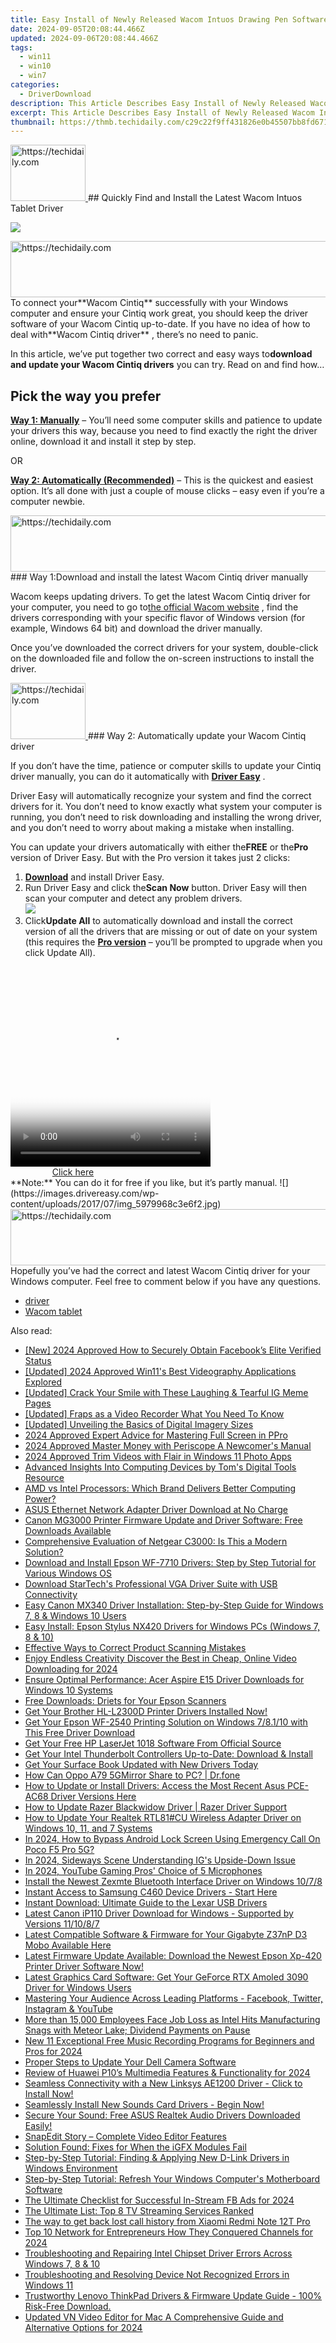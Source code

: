 ```yaml
---
title: Easy Install of Newly Released Wacom Intuos Drawing Pen Software Update
date: 2024-09-05T20:08:44.466Z
updated: 2024-09-06T20:08:44.466Z
tags:
  - win11
  - win10
  - win7
categories:
  - DriverDownload
description: This Article Describes Easy Install of Newly Released Wacom Intuos Drawing Pen Software Update
excerpt: This Article Describes Easy Install of Newly Released Wacom Intuos Drawing Pen Software Update
thumbnail: https://thmb.techidaily.com/c29c22f9ff431826e0b45507bb8fd6710d810a2c350e0ba60cc8399b6967ad03.jpg
---
```


<!-- affiliate ads begin -->
<a href="https://aligracehair.sjv.io/c/5597632/2115909/19272" target="_top" id="2115909">
  <img src="//a.impactradius-go.com/display-ad/19272-2115909" border="0" alt="https://techidaily.com" width="120" height="90"/>
</a>
<img height="0" width="0" src="https://aligracehair.sjv.io/i/5597632/2115909/19272" style="position:absolute;visibility:hidden;" border="0" />
<!-- affiliate ads end -->
## Quickly Find and Install the Latest Wacom Intuos Tablet Driver

![](https://images.drivereasy.com/wp-content/uploads/2018/08/img_5b7401e2789de.jpg)

<!-- affiliate ads begin -->
<a href="https://appsumo.8odi.net/c/5597632/2123726/7443" target="_top" id="2123726">
  <img src="//a.impactradius-go.com/display-ad/7443-2123726" border="0" alt="https://techidaily.com" width="600" height="90"/>
</a>
<img height="0" width="0" src="https://appsumo.8odi.net/i/5597632/2123726/7443" style="position:absolute;visibility:hidden;" border="0" />
<!-- affiliate ads end -->
 To connect your**Wacom Cintiq** successfully with your Windows computer and ensure your Cintiq work great, you should keep the driver software of your Wacom Cintiq up-to-date. If you have no idea of how to deal with**Wacom Cintiq driver** , there’s no need to panic.

 In this article, we’ve put together two correct and easy ways to**download and update your Wacom Cintiq drivers** you can try. Read on and find how…

## Pick the way you prefer

[**Way 1: Manually**](https://tools.techidaily.com/drivereasy/download/) – You’ll need some computer skills and patience to update your drivers this way, because you need to find exactly the right the driver online, download it and install it step by step.

OR

[**Way 2: Automatically (Recommended)**](https://www.drivereasy.com/knowledge/wacom-cintiq-driver-download-update-easily/#w2) – This is the quickest and easiest option. It’s all done with just a couple of mouse clicks – easy even if you’re a computer newbie.

<!-- affiliate ads begin -->
<a href="https://appsumo.8odi.net/c/5597632/2118322/7443" target="_top" id="2118322">
  <img src="//a.impactradius-go.com/display-ad/7443-2118322" border="0" alt="https://techidaily.com" width="728" height="90"/>
</a>
<img height="0" width="0" src="https://appsumo.8odi.net/i/5597632/2118322/7443" style="position:absolute;visibility:hidden;" border="0" />
<!-- affiliate ads end -->
### Way 1:Download and install the latest Wacom Cintiq driver manually

 Wacom keeps updating drivers. To get the latest Wacom Cintiq driver for your computer, you need to go to[the official Wacom website](https://www.wacom.com/en-ru) , find the drivers corresponding with your specific flavor of Windows version (for example, Windows 64 bit) and download the driver manually.

 Once you’ve downloaded the correct drivers for your system, double-click on the downloaded file and follow the on-screen instructions to install the driver.

<!-- affiliate ads begin -->
<a href="https://25home.pxf.io/c/5597632/2123466/16836" target="_top" id="2123466">
  <img src="//a.impactradius-go.com/display-ad/16836-2123466" border="0" alt="https://techidaily.com" width="120" height="90"/>
</a>
<img height="0" width="0" src="https://25home.pxf.io/i/5597632/2123466/16836" style="position:absolute;visibility:hidden;" border="0" />
<!-- affiliate ads end -->
### Way 2: Automatically update your Wacom Cintiq driver

 If you don’t have the time, patience or computer skills to update your Cintiq driver manually, you can do it automatically with **[Driver Easy](https://tools.techidaily.com/drivereasy/download/)**  .

 Driver Easy will automatically recognize your system and find the correct drivers for it. You don’t need to know exactly what system your computer is running, you don’t need to risk downloading and installing the wrong driver, and you don’t need to worry about making a mistake when installing.

 You can update your drivers automatically with either the**FREE** or the**Pro** version of Driver Easy. But with the Pro version it takes just 2 clicks:

1. **[Download](https://tools.techidaily.com/drivereasy/download/)**  and install Driver Easy.
2. Run Driver Easy and click the**Scan Now** button. Driver Easy will then scan your computer and detect any problem drivers.  
![](https://images.drivereasy.com/wp-content/uploads/2017/07/img_59798dde43f6e.jpg)
3. Click**Update All** to automatically download and install the correct version of all the drivers that are missing or out of date on your system (this requires the **[Pro version](https://tools.techidaily.com/drivereasy/download/)**  – you’ll be prompted to upgrade when you click Update All).  
<!-- affiliate ads begin -->
<span id="1498635">
					<video width="320" height="320" style="cursor:pointer"
           poster="//a.impactradius-go.com/display-clicktoplayimage/1498635.png"
           onclick="if(!this.playClicked){this.play();this.setAttribute('controls',true);this.playClicked=true;}">
	   <source src="//a.impactradius-go.com/display-ad/17326-1498635">
	   <img src="//a.impactradius-go.com/display-clicktoplayimage/1498635.png" style="border: none; height: 100%; width: 100%; object-fit: contain">
	</video>
	<div style="width:200px;text-align:center"><a href="javascript:window.open(decodeURIComponent('https%3A%2F%2Fancheer.sjv.io%2Fc%2F5597632%2F1498635%2F17326'), '_blank');void(0);">Click here</a></div>
</span>
<img height="0" width="0" src="https://imp.pxf.io/i/5597632/1498635/17326" style="position:absolute;visibility:hidden;" border="0" />
<!-- affiliate ads end -->
**Note:** You can do it for free if you like, but it’s partly manual.  
![](https://images.drivereasy.com/wp-content/uploads/2017/07/img_5979968c3e6f2.jpg)

<!-- affiliate ads begin -->
<a href="https://ephamedtechinc.pxf.io/c/5597632/2137210/26400" target="_top" id="2137210">
  <img src="//a.impactradius-go.com/display-ad/26400-2137210" border="0" alt="https://techidaily.com" width="728" height="90"/>
</a>
<img height="0" width="0" src="https://ephamedtechinc.pxf.io/i/5597632/2137210/26400" style="position:absolute;visibility:hidden;" border="0" />
<!-- affiliate ads end -->
 Hopefully you’ve had the correct and latest Wacom Cintiq driver for your Windows computer. Feel free to comment below if you have any questions.

* [driver](https://tools.techidaily.com/drivereasy/download/)
* [Wacom tablet](https://tools.techidaily.com/drivereasy/download/)

<ins class="adsbygoogle"
     style="display:block"
     data-ad-format="autorelaxed"
     data-ad-client="ca-pub-7571918770474297"
     data-ad-slot="1223367746"></ins>



<ins class="adsbygoogle"
     style="display:block"
     data-ad-client="ca-pub-7571918770474297"
     data-ad-slot="8358498916"
     data-ad-format="auto"
     data-full-width-responsive="true"></ins>

<span class="atpl-alsoreadstyle">Also read:</span>
<div><ul>
<li><a href="https://facebook-clips.techidaily.com/new-2024-approved-how-to-securely-obtain-facebooks-elite-verified-status/"><u>[New] 2024 Approved How to Securely Obtain Facebook’s Elite Verified Status</u></a></li>
<li><a href="https://screen-recording.techidaily.com/updated-2024-approved-win11s-best-videography-applications-explored/"><u>[Updated] 2024 Approved Win11's Best Videography Applications Explored</u></a></li>
<li><a href="https://instagram-clips.techidaily.com/updated-crack-your-smile-with-these-laughing-and-tearful-ig-meme-pages/"><u>[Updated] Crack Your Smile with These Laughing & Tearful IG Meme Pages</u></a></li>
<li><a href="https://screen-recording.techidaily.com/updated-fraps-as-a-video-recorder-what-you-need-to-know/"><u>[Updated] Fraps as a Video Recorder What You Need To Know</u></a></li>
<li><a href="https://some-skills.techidaily.com/updated-unveiling-the-basics-of-digital-imagery-sizes/"><u>[Updated] Unveiling the Basics of Digital Imagery Sizes</u></a></li>
<li><a href="https://some-knowledge.techidaily.com/2024-approved-expert-advice-for-mastering-full-screen-in-ppro/"><u>2024 Approved Expert Advice for Mastering Full Screen in PPro</u></a></li>
<li><a href="https://extra-support.techidaily.com/2024-approved-master-money-with-periscope-a-newcomers-manual/"><u>2024 Approved Master Money with Periscope A Newcomer's Manual</u></a></li>
<li><a href="https://article-posts.techidaily.com/2024-approved-trim-videos-with-flair-in-windows-11-photo-apps/"><u>2024 Approved Trim Videos with Flair in Windows 11 Photo Apps</u></a></li>
<li><a href="https://hardware-updates.techidaily.com/advanced-insights-into-computing-devices-by-toms-digital-tools-resource/"><u>Advanced Insights Into Computing Devices by Tom's Digital Tools Resource</u></a></li>
<li><a href="https://hardware-updates.techidaily.com/amd-vs-intel-processors-which-brand-delivers-better-computing-power/"><u>AMD vs Intel Processors: Which Brand Delivers Better Computing Power?</u></a></li>
<li><a href="https://hardware-updates.techidaily.com/asus-ethernet-network-adapter-driver-download-at-no-charge/"><u>ASUS Ethernet Network Adapter Driver Download at No Charge</u></a></li>
<li><a href="https://hardware-updates.techidaily.com/canon-mg3000-printer-firmware-update-and-driver-software-free-downloads-available/"><u>Canon MG3000 Printer Firmware Update and Driver Software: Free Downloads Available</u></a></li>
<li><a href="https://buynow-info.techidaily.com/comprehensive-evaluation-of-netgear-c3000-is-this-a-modern-solution/"><u>Comprehensive Evaluation of Netgear C3000: Is This a Modern Solution?</u></a></li>
<li><a href="https://hardware-updates.techidaily.com/download-and-install-epson-wf-7710-drivers-step-by-step-tutorial-for-various-windows-os/"><u>Download and Install Epson WF-7710 Drivers: Step by Step Tutorial for Various Windows OS</u></a></li>
<li><a href="https://hardware-updates.techidaily.com/download-startechs-professional-vga-driver-suite-with-usb-connectivity/"><u>Download StarTech's Professional VGA Driver Suite with USB Connectivity</u></a></li>
<li><a href="https://hardware-updates.techidaily.com/easy-canon-mx340-driver-installation-step-by-step-guide-for-windows-7-8-and-windows-10-users/"><u>Easy Canon MX340 Driver Installation: Step-by-Step Guide for Windows 7, 8 & Windows 10 Users</u></a></li>
<li><a href="https://hardware-updates.techidaily.com/easy-install-epson-stylus-nx420-drivers-for-windows-pcs-windows-7-8-and-10/"><u>Easy Install: Epson Stylus NX420 Drivers for Windows PCs (Windows 7, 8 & 10)</u></a></li>
<li><a href="https://win-solutions.techidaily.com/effective-ways-to-correct-product-scanning-mistakes/"><u>Effective Ways to Correct Product Scanning Mistakes</u></a></li>
<li><a href="https://youtube-clips.techidaily.com/enjoy-endless-creativity-discover-the-best-in-cheap-online-video-downloading-for-2024/"><u>Enjoy Endless Creativity Discover the Best in Cheap, Online Video Downloading for 2024</u></a></li>
<li><a href="https://hardware-updates.techidaily.com/ensure-optimal-performance-acer-aspire-e15-driver-downloads-for-windows-10-systems/"><u>Ensure Optimal Performance: Acer Aspire E15 Driver Downloads for Windows 10 Systems</u></a></li>
<li><a href="https://hardware-updates.techidaily.com/free-downloads-driets-for-your-epson-scanners/"><u>Free Downloads: Driets for Your Epson Scanners</u></a></li>
<li><a href="https://hardware-updates.techidaily.com/get-your-brother-hl-l2300d-printer-drivers-installed-now/"><u>Get Your Brother HL-L2300D Printer Drivers Installed Now!</u></a></li>
<li><a href="https://hardware-updates.techidaily.com/get-your-epson-wf-2540-printing-solution-on-windows-78110-with-this-free-driver-download/"><u>Get Your Epson WF-2540 Printing Solution on Windows 7/8.1/10 with This Free Driver Download</u></a></li>
<li><a href="https://hardware-updates.techidaily.com/get-your-free-hp-laserjet-1018-software-from-official-source/"><u>Get Your Free HP LaserJet 1018 Software From Official Source</u></a></li>
<li><a href="https://hardware-updates.techidaily.com/get-your-intel-thunderbolt-controllers-up-to-date-download-and-install/"><u>Get Your Intel Thunderbolt Controllers Up-to-Date: Download & Install</u></a></li>
<li><a href="https://hardware-updates.techidaily.com/get-your-surface-book-updated-with-new-drivers-today/"><u>Get Your Surface Book Updated with New Drivers Today</u></a></li>
<li><a href="https://screen-mirror.techidaily.com/how-can-oppo-a79-5gmirror-share-to-pc-drfone-by-drfone-android/"><u>How Can Oppo A79 5GMirror Share to PC? | Dr.fone</u></a></li>
<li><a href="https://hardware-updates.techidaily.com/how-to-update-or-install-drivers-access-the-most-recent-asus-pce-ac68-driver-versions-here/"><u>How to Update or Install Drivers: Access the Most Recent Asus PCE-AC68 Driver Versions Here</u></a></li>
<li><a href="https://hardware-updates.techidaily.com/how-to-update-razer-blackwidow-driver-razer-driver-support/"><u>How to Update Razer Blackwidow Driver | Razer Driver Support</u></a></li>
<li><a href="https://hardware-updates.techidaily.com/how-to-update-your-realtek-rtl81cu-wireless-adapter-driver-on-windows-10-11-and-7-systems/"><u>How to Update Your Realtek RTL81#CU Wireless Adapter Driver on Windows 10, 11, and 7 Systems</u></a></li>
<li><a href="https://easy-unlock-android.techidaily.com/in-2024-how-to-bypass-android-lock-screen-using-emergency-call-on-poco-f5-pro-5g-by-drfone-android/"><u>In 2024, How to Bypass Android Lock Screen Using Emergency Call On Poco F5 Pro 5G?</u></a></li>
<li><a href="https://some-skills.techidaily.com/in-2024-sideways-scene-understanding-igs-upside-down-issue/"><u>In 2024, Sideways Scene Understanding IG's Upside-Down Issue</u></a></li>
<li><a href="https://facebook-video-footage.techidaily.com/in-2024-youtube-gaming-pros-choice-of-5-microphones/"><u>In 2024, YouTube Gaming Pros' Choice of 5 Microphones</u></a></li>
<li><a href="https://hardware-updates.techidaily.com/install-the-newest-zexmte-bluetooth-interface-driver-on-windows-1078/"><u>Install the Newest Zexmte Bluetooth Interface Driver on Windows 10/7/8</u></a></li>
<li><a href="https://hardware-updates.techidaily.com/instant-access-to-samsung-c460-device-drivers-start-here/"><u>Instant Access to Samsung C460 Device Drivers - Start Here</u></a></li>
<li><a href="https://hardware-updates.techidaily.com/instant-download-ultimate-guide-to-the-lexar-usb-drivers/"><u>Instant Download: Ultimate Guide to the Lexar USB Drivers</u></a></li>
<li><a href="https://hardware-updates.techidaily.com/latest-canon-ip110-driver-download-for-windows-supported-by-versions-111087/"><u>Latest Canon iP110 Driver Download for Windows - Supported by Versions 11/10/8/7</u></a></li>
<li><a href="https://hardware-updates.techidaily.com/latest-compatible-software-and-firmware-for-your-gigabyte-z37np-d3-mobo-available-here/"><u>Latest Compatible Software & Firmware for Your Gigabyte Z37nP D3 Mobo Available Here</u></a></li>
<li><a href="https://hardware-updates.techidaily.com/latest-firmware-update-available-download-the-newest-epson-xp-420-printer-driver-software-now/"><u>Latest Firmware Update Available: Download the Newest Epson Xp-420 Printer Driver Software Now!</u></a></li>
<li><a href="https://hardware-updates.techidaily.com/1722973963253-latest-graphics-card-software-get-your-geforce-rtx-amoled-3090-driver-for-windows-users/"><u>Latest Graphics Card Software: Get Your GeForce RTX Amoled 3090 Driver for Windows Users</u></a></li>
<li><a href="https://win-forum.techidaily.com/mastering-your-audience-across-leading-platforms-facebook-twitter-instagram-and-youtube/"><u>Mastering Your Audience Across Leading Platforms - Facebook, Twitter, Instagram & YouTube</u></a></li>
<li><a href="https://hardware-updates.techidaily.com/more-than-15000-employees-face-job-loss-as-intel-hits-manufacturing-snags-with-meteor-lake-dividend-payments-on-pause/"><u>More than 15,000 Employees Face Job Loss as Intel Hits Manufacturing Snags with Meteor Lake; Dividend Payments on Pause</u></a></li>
<li><a href="https://ai-video-apps.techidaily.com/new-11-exceptional-free-music-recording-programs-for-beginners-and-pros-for-2024/"><u>New 11 Exceptional Free Music Recording Programs for Beginners and Pros for 2024</u></a></li>
<li><a href="https://hardware-updates.techidaily.com/proper-steps-to-update-your-dell-camera-software/"><u>Proper Steps to Update Your Dell Camera Software</u></a></li>
<li><a href="https://extra-guidance.techidaily.com/review-of-huawei-p10s-multimedia-features-and-functionality-for-2024/"><u>Review of Huawei P10’s Multimedia Features & Functionality for 2024</u></a></li>
<li><a href="https://hardware-updates.techidaily.com/1722957910011-seamless-connectivity-with-a-new-linksys-ae1200-driver-click-to-install-now/"><u>Seamless Connectivity with a New Linksys AE1200 Driver - Click to Install Now!</u></a></li>
<li><a href="https://hardware-updates.techidaily.com/1722978127566-seamlessly-install-new-sounds-card-drivers-begin-now/"><u>Seamlessly Install New Sounds Card Drivers - Begin Now!</u></a></li>
<li><a href="https://hardware-updates.techidaily.com/secure-your-sound-free-asus-realtek-audio-drivers-downloaded-easily/"><u>Secure Your Sound: Free ASUS Realtek Audio Drivers Downloaded Easily!</u></a></li>
<li><a href="https://extra-tips.techidaily.com/snapedit-story-complete-video-editor-features/"><u>SnapEdit Story – Complete Video Editor Features</u></a></li>
<li><a href="https://hardware-updates.techidaily.com/solution-found-fixes-for-when-the-igfx-modules-fail/"><u>Solution Found: Fixes for When the iGFX Modules Fail</u></a></li>
<li><a href="https://hardware-updates.techidaily.com/step-by-step-tutorial-finding-and-applying-new-d-link-drivers-in-windows-environment/"><u>Step-by-Step Tutorial: Finding & Applying New D-Link Drivers in Windows Environment</u></a></li>
<li><a href="https://hardware-updates.techidaily.com/step-by-step-tutorial-refresh-your-windows-computers-motherboard-software/"><u>Step-by-Step Tutorial: Refresh Your Windows Computer's Motherboard Software</u></a></li>
<li><a href="https://facebook-videos.techidaily.com/the-ultimate-checklist-for-successful-in-stream-fb-ads-for-2024/"><u>The Ultimate Checklist for Successful In-Stream FB Ads for 2024</u></a></li>
<li><a href="https://technical-tips.techidaily.com/the-ultimate-list-top-8-tv-streaming-services-ranked/"><u>The Ultimate List: Top 8 TV Streaming Services Ranked</u></a></li>
<li><a href="https://techidaily.com/the-way-to-get-back-lost-call-history-from-xiaomi-redmi-note-12t-pro-by-fonelab-android-recover-call-logs/"><u>The way to get back lost call history from Xiaomi Redmi Note 12T Pro</u></a></li>
<li><a href="https://youtube-web.techidaily.com/0-network-for-entrepreneurs-how-they-conquered-channels-for-2024/"><u>Top 10 Network for Entrepreneurs How They Conquered Channels for 2024</u></a></li>
<li><a href="https://hardware-updates.techidaily.com/troubleshooting-and-repairing-intel-chipset-driver-errors-across-windows-7-8-and-10/"><u>Troubleshooting and Repairing Intel Chipset Driver Errors Across Windows 7, 8 & 10</u></a></li>
<li><a href="https://hardware-updates.techidaily.com/troubleshooting-and-resolving-device-not-recognized-errors-in-windows-11/"><u>Troubleshooting and Resolving Device Not Recognized Errors in Windows 11</u></a></li>
<li><a href="https://hardware-updates.techidaily.com/trustworthy-lenovo-thinkpad-drivers-and-firmware-update-guide-100-risk-free-download/"><u>Trustworthy Lenovo ThinkPad Drivers & Firmware Update Guide - 100% Risk-Free Download.</u></a></li>
<li><a href="https://ai-video-tools.techidaily.com/updated-vn-video-editor-for-mac-a-comprehensive-guide-and-alternative-options-for-2024/"><u>Updated VN Video Editor for Mac A Comprehensive Guide and Alternative Options for 2024</u></a></li>
</ul></div>
